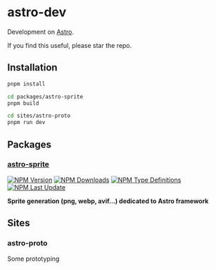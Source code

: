 # astro-dev

Development on [Astro](https://astro.build).

If you find this useful, please star the repo.

## Installation

```bash
pnpm install

cd packages/astro-sprite
pnpm build

cd sites/astro-proto
pnpm run dev
```

## Packages

### [astro-sprite](https://github.com/pascal-brand38/astro-dev/tree/main/packages/astro-sprite#readme)

[![NPM Version](https://img.shields.io/npm/v/astro-sprite.svg)](https://npmjs.com/package/astro-sprite)
[![NPM Downloads](https://img.shields.io/npm/dy/astro-sprite.svg)](https://npmjs.com/package/astro-sprite)
[![NPM Type Definitions](https://img.shields.io/npm/types/astro-sprite)](https://npmjs.com/package/astro-sprite)
[![NPM Last Update](https://img.shields.io/npm/last-update/astro-sprite)](https://npmjs.com/package/astro-sprite)

__Sprite generation (png, webp, avif...) dedicated to Astro framework__


## Sites

### astro-proto

Some prototyping
